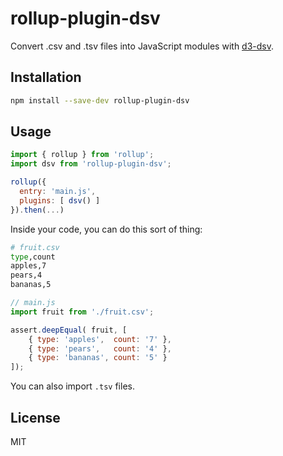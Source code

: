 # rollup-plugin-dsv

Convert .csv and .tsv files into JavaScript modules with [d3-dsv](https://github.com/d3/d3-dsv).


## Installation

```bash
npm install --save-dev rollup-plugin-dsv
```


## Usage

```js
import { rollup } from 'rollup';
import dsv from 'rollup-plugin-dsv';

rollup({
  entry: 'main.js',
  plugins: [ dsv() ]
}).then(...)
```

Inside your code, you can do this sort of thing:

```bash
# fruit.csv
type,count
apples,7
pears,4
bananas,5
```

```js
// main.js
import fruit from './fruit.csv';

assert.deepEqual( fruit, [
	{ type: 'apples',  count: '7' },
	{ type: 'pears',   count: '4' },
	{ type: 'bananas', count: '5' }
]);
```

You can also import `.tsv` files.

## License

MIT
